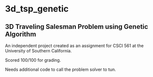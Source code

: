 # 3d_tsp_genetic
## 3D Traveling Salesman Problem using Genetic Algorithm
An independent project created as an assignment for CSCI 561 at the University of Southern California.

Scored 100/100 for grading.

Needs additional code to call the problem solver to tun.
